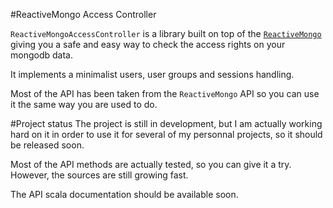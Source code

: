#ReactiveMongo Access Controller

`ReactiveMongoAccessController` is a library built on top of the [`ReactiveMongo`](https://github.com/ReactiveMongo/ReactiveMongo) giving you a safe and easy way to check the access rights on your mongodb data.

It implements a minimalist users, user groups and sessions handling.

Most of the API has been taken from the `ReactiveMongo` API so you can use it the same way you are used to do.

#Project status
The project is still in development, but I am actually working hard on it in order to use it for several of my personnal projects, so it should be released soon.

Most of the API methods are actually tested, so you can give it a try. However, the sources are still growing fast.

The API scala documentation should be available soon.

